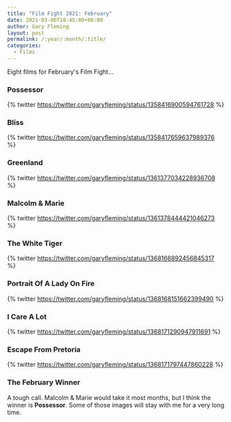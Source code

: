```yaml
---
title: "Film Fight 2021: February"
date: 2021-03-06T10:45:00+00:00
author: Gary Fleming
layout: post
permalink: /:year/:month/:title/
categories:
  - Films
---
```


Eight films for February's Film Fight...

### Possessor

{% twitter https://twitter.com/garyfleming/status/1358416900594761728 %}

### Bliss

{% twitter https://twitter.com/garyfleming/status/1358417659637989376 %}

### Greenland

{% twitter https://twitter.com/garyfleming/status/1361377034228936708 %}

### Malcolm & Marie

{% twitter https://twitter.com/garyfleming/status/1361378444421046273 %}

### The White Tiger

{% twitter https://twitter.com/garyfleming/status/1368166892456845317 %}

### Portrait Of A Lady On Fire

{% twitter https://twitter.com/garyfleming/status/1368168151662399490 %}

### I Care A Lot

{% twitter https://twitter.com/garyfleming/status/1368171290947911691 %}

### Escape From Pretoria

{% twitter https://twitter.com/garyfleming/status/1368171797447860228 %}


### The February Winner

A tough call. Malcolm & Marie would take it most months, but I think the winner is **Possessor**. Some of those images will stay with me for a very long time.

